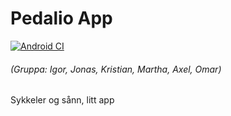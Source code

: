 # Pedalio App
[![Android CI](https://github.com/kritjo/in2000-team18/actions/workflows/android.yml/badge.svg)](https://github.com/kritjo/in2000-team18/actions/workflows/android.yml)
###### (Gruppa: Igor, Jonas, Kristian, Martha, Axel, Omar)

Sykkeler og sånn, litt app
